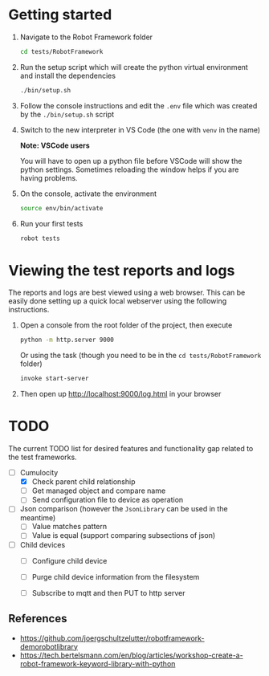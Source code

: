 # Getting started

1. Navigate to the Robot Framework folder

    ```sh
    cd tests/RobotFramework
    ```

2. Run the setup script which will create the python virtual environment and install the dependencies

    ```sh
    ./bin/setup.sh
    ```

3. Follow the console instructions and edit the `.env` file which was created by the `./bin/setup.sh` script

4. Switch to the new interpreter in VS Code (the one with `venv` in the name)

    **Note: VSCode users**
    
    You will have to open up a python file before VSCode will show the python settings. Sometimes reloading the window helps if you are having problems.

5. On the console, activate the environment

    ```sh
    source env/bin/activate
    ```

6. Run your first tests

    ```sh
    robot tests
    ```

# Viewing the test reports and logs

The reports and logs are best viewed using a web browser. This can be easily done setting up a quick local webserver using the following instructions.

1. Open a console from the root folder of the project, then execute

    ```sh
    python -m http.server 9000
    ```

    Or using the task (though you need to be in the `cd tests/RobotFramework` folder)

    ```sh
    invoke start-server
    ```

2. Then open up [http://localhost:9000/log.html](http://localhost:9000/log.html) in your browser


# TODO

The current TODO list for desired features and functionality gap related to the test frameworks.

* [ ] Cumulocity
    * [x] Check parent child relationship
    * [ ] Get managed object and compare name
    * [ ] Send configuration file to device as operation

* [ ] Json comparison (however the `JsonLibrary` can be used in the meantime)
    * [ ] Value matches pattern
    * [ ] Value is equal (support comparing subsections of json)

* [ ] Child devices
    * [ ] Configure child device
    * [ ] Purge child device information from the filesystem
    * [ ] Subscribe to mqtt and then PUT to http server


## References

* https://github.com/joergschultzelutter/robotframework-demorobotlibrary
* https://tech.bertelsmann.com/en/blog/articles/workshop-create-a-robot-framework-keyword-library-with-python
